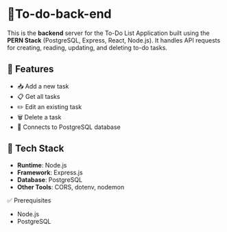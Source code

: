 # 📂To-do-back-end

This is the **backend** server for the To-Do List Application built using the **PERN Stack** (PostgreSQL, Express, React, Node.js). It handles API requests for creating, reading, updating, and deleting to-do tasks.

## 🚀 Features

- 📥 Add a new task
- 📋 Get all tasks
- ✏️ Edit an existing task
- 🗑️ Delete a task
- 🔌 Connects to PostgreSQL database

## 🧰 Tech Stack

- **Runtime**: Node.js
- **Framework**: Express.js
- **Database**: PostgreSQL
- **Other Tools**: CORS, dotenv, nodemon

✅ Prerequisites
- Node.js
- PostgreSQL









